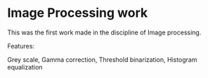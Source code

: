 # Image Processing work
This was the first work made in the discipline of Image processing.

Features:

Grey scale,
Gamma correction,
Threshold binarization,
Histogram equalization
